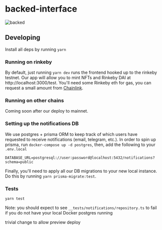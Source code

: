 # backed-interface

![backed](/public/logos/backed-bunny.png 'backed')

## Developing

Install all deps by running `yarn`

### Running on rinkeby

By default, just running `yarn dev` runs the frontend hooked up to the rinkeby testnet. Our app will allow you to mint NFTs and Rinkeby DAI at http://localhost:3000/test. You'll need some Rinkeby eth for gas, you can request a small amount from [Chainlink](https://faucets.chain.link/rinkeby).

### Running on other chains

Coming soon after our deploy to mainnet.

### Setting up the notifications DB

We use postgres + prisma ORM to keep track of which users have requested to receive notifications (email, telegram, etc.). In order to spin up prisma, run `docker-compose up -d postgres`, then, add the following to your `.env.local`

```
DATABASE_URL=postgresql://user:password@localhost:5432/notifications?schema=public
```

Finally, you'll need to apply all our DB migrations to your new local instance. Do this by running `yarn prisma-migrate:test`.

### Tests

`yarn test`

Note: you should expect to see `__tests/notifications/repository.ts` to fail if you do not have your local Docker postgres running

trivial change to allow preview deploy
